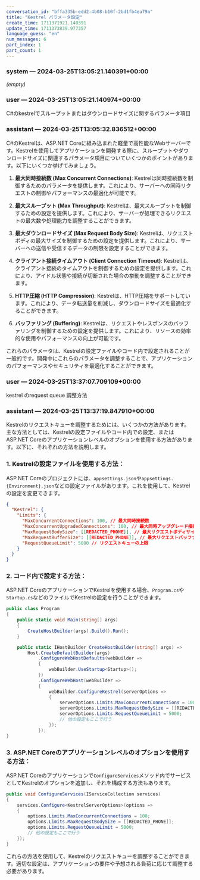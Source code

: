 ```yaml
---
conversation_id: "bffa335b-edd2-4b08-b10f-2bd1fb4ea79a"
title: "Kestrel パラメータ設定"
create_time: 1711371921.140391
update_time: 1711373839.977357
language_guess: "en"
num_messages: 6
part_index: 1
part_count: 1
---
```


### system — 2024-03-25T13:05:21.140391+00:00

_(empty)_

### user — 2024-03-25T13:05:21.140974+00:00

C#のkestrelでスループットまたはダウンロードサイズに関するパラメータ項目

### assistant — 2024-03-25T13:05:32.836512+00:00

C#のKestrelは、ASP.NET Coreに組み込まれた軽量で高性能なWebサーバーです。Kestrelを使用してアプリケーションを開発する際に、スループットやダウンロードサイズに関連するパラメータ項目についていくつかのポイントがあります。以下にいくつか挙げてみましょう。

1. **最大同時接続数 (Max Concurrent Connections)**:
   Kestrelは同時接続数を制御するためのパラメータを提供します。これにより、サーバーへの同時リクエストの制御やパフォーマンスの最適化が可能です。

2. **最大スループット (Max Throughput)**:
   Kestrelは、最大スループットを制御するための設定を提供します。これにより、サーバーが処理できるリクエストの最大数や処理能力を調整することができます。

3. **最大ダウンロードサイズ (Max Request Body Size)**:
   Kestrelは、リクエストボディの最大サイズを制御するための設定を提供します。これにより、サーバーへの送信や受信するデータの制限を設定することができます。

4. **クライアント接続タイムアウト (Client Connection Timeout)**:
   Kestrelは、クライアント接続のタイムアウトを制御するための設定を提供します。これにより、アイドル状態や接続が切断された場合の挙動を調整することができます。

5. **HTTP圧縮 (HTTP Compression)**:
   Kestrelは、HTTP圧縮をサポートしています。これにより、データ転送量を削減し、ダウンロードサイズを最適化することができます。

6. **バッファリング (Buffering)**:
   Kestrelは、リクエストやレスポンスのバッファリングを制御するための設定を提供します。これにより、リソースの効率的な使用やパフォーマンスの向上が可能です。

これらのパラメータは、Kestrelの設定ファイルやコード内で設定されることが一般的です。開発中にこれらのパラメータを調整することで、アプリケーションのパフォーマンスやセキュリティを最適化することができます。

### user — 2024-03-25T13:37:07.709109+00:00

kestrel のrequest queue 調整方法

### assistant — 2024-03-25T13:37:19.847910+00:00

Kestrelのリクエストキューを調整するためには、いくつかの方法があります。主な方法としては、Kestrelの設定ファイルやコード内での設定、またはASP.NET Coreのアプリケーションレベルのオプションを使用する方法があります。以下に、それぞれの方法を説明します。

### 1. Kestrelの設定ファイルを使用する方法：

ASP.NET Coreのプロジェクトには、`appsettings.json`や`appsettings.{Environment}.json`などの設定ファイルがあります。これを使用して、Kestrelの設定を変更できます。

```json
{
  "Kestrel": {
    "Limits": {
      "MaxConcurrentConnections": 100, // 最大同時接続数
      "MaxConcurrentUpgradedConnections": 100, // 最大同時アップグレード接続数
      "MaxRequestBodySize": [[REDACTED_PHONE]], // 最大リクエストボディサイズ (100 MB)
      "MaxRequestBufferSize": [[REDACTED_PHONE]], // 最大リクエストバッファサイズ (1 MB)
      "RequestQueueLimit": 5000 // リクエストキューの上限
    }
  }
}
```

### 2. コード内で設定する方法：

ASP.NET CoreのアプリケーションでKestrelを使用する場合、`Program.cs`や`Startup.cs`などのファイルでKestrelの設定を行うことができます。

```csharp
public class Program
{
    public static void Main(string[] args)
    {
        CreateHostBuilder(args).Build().Run();
    }

    public static IHostBuilder CreateHostBuilder(string[] args) =>
        Host.CreateDefaultBuilder(args)
            .ConfigureWebHostDefaults(webBuilder =>
            {
                webBuilder.UseStartup<Startup>();
            })
            .ConfigureWebHost(webBuilder =>
            {
                webBuilder.ConfigureKestrel(serverOptions =>
                {
                    serverOptions.Limits.MaxConcurrentConnections = 100;
                    serverOptions.Limits.MaxRequestBodySize = [[REDACTED_PHONE]];
                    serverOptions.Limits.RequestQueueLimit = 5000;
                    // 他の設定もここで行う
                });
            });
}
```

### 3. ASP.NET Coreのアプリケーションレベルのオプションを使用する方法：

ASP.NET Coreのアプリケーションで`ConfigureServices`メソッド内でサービスとしてKestrelのオプションを追加し、それを構成する方法もあります。

```csharp
public void ConfigureServices(IServiceCollection services)
{
    services.Configure<KestrelServerOptions>(options =>
    {
        options.Limits.MaxConcurrentConnections = 100;
        options.Limits.MaxRequestBodySize = [[REDACTED_PHONE]];
        options.Limits.RequestQueueLimit = 5000;
        // 他の設定もここで行う
    });
}
```

これらの方法を使用して、Kestrelのリクエストキューを調整することができます。適切な設定は、アプリケーションの要件や予想される負荷に応じて調整する必要があります。
